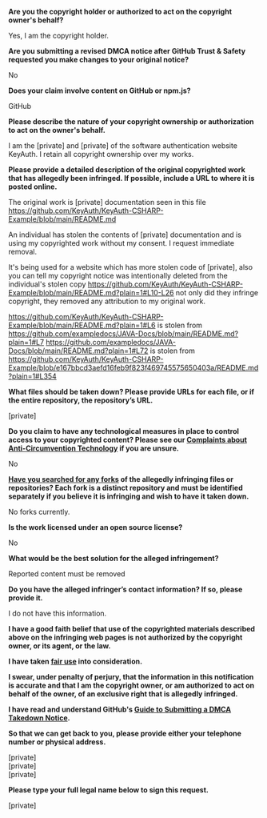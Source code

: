 **Are you the copyright holder or authorized to act on the copyright owner's behalf?**

Yes, I am the copyright holder.

**Are you submitting a revised DMCA notice after GitHub Trust & Safety requested you make changes to your original notice?**

No

**Does your claim involve content on GitHub or npm.js?**

GitHub

**Please describe the nature of your copyright ownership or authorization to act on the owner's behalf.**

I am the [private] and [private] of the software authentication website KeyAuth. I retain all copyright ownership over my works.

**Please provide a detailed description of the original copyrighted work that has allegedly been infringed. If possible, include a URL to where it is posted online.**

The original work is [private] documentation seen in this file https://github.com/KeyAuth/KeyAuth-CSHARP-Example/blob/main/README.md

An individual has stolen the contents of [private] documentation and is using my copyrighted work without my consent. I request immediate removal.

It's being used for a website which has more stolen code of [private], also you can tell my copyright notice was intentionally deleted from the individual's stolen copy https://github.com/KeyAuth/KeyAuth-CSHARP-Example/blob/main/README.md?plain=1#L10-L26 not only did they infringe copyright, they removed any attribution to my original work.

https://github.com/KeyAuth/KeyAuth-CSHARP-Example/blob/main/README.md?plain=1#L6 is stolen from https://github.com/exampledocs/JAVA-Docs/blob/main/README.md?plain=1#L7
https://github.com/exampledocs/JAVA-Docs/blob/main/README.md?plain=1#L72 is stolen from https://github.com/KeyAuth/KeyAuth-CSHARP-Example/blob/e167bbcd3aefd16feb9f823f469745575650403a/README.md?plain=1#L354

**What files should be taken down? Please provide URLs for each file, or if the entire repository, the repository’s URL.**

[private]

**Do you claim to have any technological measures in place to control access to your copyrighted content? Please see our <a href="https://docs.github.com/articles/guide-to-submitting-a-dmca-takedown-notice#complaints-about-anti-circumvention-technology">Complaints about Anti-Circumvention Technology</a> if you are unsure.**

No

**<a href="https://docs.github.com/articles/dmca-takedown-policy#b-what-about-forks-or-whats-a-fork">Have you searched for any forks</a> of the allegedly infringing files or repositories? Each fork is a distinct repository and must be identified separately if you believe it is infringing and wish to have it taken down.**

No forks currently.

**Is the work licensed under an open source license?**

No

**What would be the best solution for the alleged infringement?**

Reported content must be removed

**Do you have the alleged infringer’s contact information? If so, please provide it.**

I do not have this information.

**I have a good faith belief that use of the copyrighted materials described above on the infringing web pages is not authorized by the copyright owner, or its agent, or the law.**

**I have taken <a href="https://www.lumendatabase.org/topics/22">fair use</a> into consideration.**

**I swear, under penalty of perjury, that the information in this notification is accurate and that I am the copyright owner, or am authorized to act on behalf of the owner, of an exclusive right that is allegedly infringed.**

**I have read and understand GitHub's <a href="https://docs.github.com/articles/guide-to-submitting-a-dmca-takedown-notice/">Guide to Submitting a DMCA Takedown Notice</a>.**

**So that we can get back to you, please provide either your telephone number or physical address.**

[private]  
[private]  
[private]  

**Please type your full legal name below to sign this request.**

[private]

